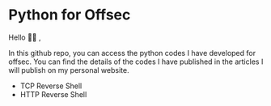 # Python for Offsec

Hello 👋🏻 ,

In this github repo, you can access the python codes I have developed for offsec. You can find the details of the codes I have published in the articles I will publish on my personal website.

- TCP Reverse Shell 
- HTTP Reverse Shell
